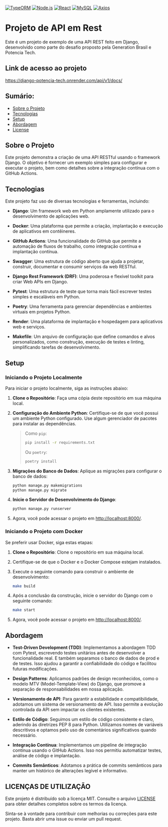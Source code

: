[![TypeORM](https://img.shields.io/badge/TypeORM-^0.2.33-blue.svg)](https://typeorm.io/)
[![Node.js](https://img.shields.io/badge/Node.js-^14.17.0-green.svg)](https://nodejs.org/)
[![React](https://img.shields.io/badge/React-^17.0.2-blue.svg)](https://reactjs.org/)
[![MySQL](https://img.shields.io/badge/MySQL-^8.0.0-blue.svg)](https://www.mysql.com/)
[![Axios](https://img.shields.io/badge/Axios-^0.21.4-yellow.svg)](https://axios-http.com/)

# Projeto de API em Rest

Este é um projeto de exemplo de uma API REST feito em Django, desenvolvido como parte do desafio proposto pela Generation Brasil e Potencia Tech.

## Link de acesso ao projeto

https://django-potencia-tech.onrender.com/api/v1/docs/

## Sumário:

- [Sobre o Projeto](#sobre-o-projeto)
- [Tecnologias](#tecnologias)
- [Setup](#setup)
- [Abordagem](#abordagem)
- [License](#license)

## Sobre o Projeto

Este projeto demonstra a criação de uma API RESTful usando o framework Django. O objetivo é fornecer um exemplo simples para configurar e executar o projeto, bem como detalhes sobre a integração contínua com o GitHub Actions.

## Tecnologias

Este projeto faz uso de diversas tecnologias e ferramentas, incluindo:

- **Django**: Um framework web em Python amplamente utilizado para o desenvolvimento de aplicações web.

- **Docker**: Uma plataforma que permite a criação, implantação e execução de aplicativos em contêineres.

- **GitHub Actions**: Uma funcionalidade do GitHub que permite a automação de fluxos de trabalho, como integração contínua e implantação contínua.

- **Swagger**: Uma estrutura de código aberto que ajuda a projetar, construir, documentar e consumir serviços da web RESTful.

- **Django Rest Framework (DRF)**: Uma poderosa e flexível toolkit para criar Web APIs em Django.

- **Pytest**: Uma estrutura de teste que torna mais fácil escrever testes simples e escaláveis em Python.

- **Poetry**: Uma ferramenta para gerenciar dependências e ambientes virtuais em projetos Python.

- **Render**: Uma plataforma de implantação e hospedagem para aplicativos web e serviços.

- **Makefile**: Um arquivo de configuração que define comandos e alvos personalizados, como construção, execução de testes e linting, simplificando tarefas de desenvolvimento.

## Setup

### Iniciando o Projeto Localmente

Para iniciar o projeto localmente, siga as instruções abaixo:

1. **Clone o Repositório**: Faça uma cópia deste repositório em sua máquina local.

2. **Configuração do Ambiente Python**: Certifique-se de que você possui um ambiente Python configurado. Use algum gerenciador de pacotes para instalar as dependências.

   > Como `pip`:
   >
   > ```bash
   > pip install -r requirements.txt
   > ```
   >
   > Ou `poetry`:
   >
   > ```bash
   > poetry install
   > ```

3. **Migrações do Banco de Dados**: Aplique as migrações para configurar o banco de dados:

   ```bash
   python manage.py makemigrations
   python manage.py migrate
   ```

4. **Inicie o Servidor de Desenvolvimento do Django**:

   ```bash
   python manage.py runserver
   ```

5. Agora, você pode acessar o projeto em [http://localhost:8000/](http://localhost:8000/).

### Iniciando o Projeto com Docker

Se preferir usar Docker, siga estas etapas:

1. **Clone o Repositório**: Clone o repositório em sua máquina local.

2. Certifique-se de que o Docker e o Docker Compose estejam instalados.

3. Execute o seguinte comando para construir o ambiente de desenvolvimento:

   ```bash
   make build
   ```

4. Após a conclusão da construção, inicie o servidor do Django com o seguinte comando:

   ```bash
   make start
   ```

5. Agora, você pode acessar o projeto em [http://localhost:8000/](http://localhost:8000/).

## Abordagem

- **Test-Driven Development (TDD)**: Implementamos a abordagem TDD com Pytest, escrevendo testes unitários antes de desenvolver a funcionalidade real. E também separamos o banco de dados de prod e de testes. Isso ajudou a garantir a confiabilidade do código e facilitou futuras modificações. 

- **Design Patterns**: Aplicamos padrões de design reconhecidos, como o modelo MTV (Model-Template-View) do Django, que promove a separação de responsabilidades em nossa aplicação.

- **Versionamento de API**: Para garantir a estabilidade e compatibilidade, adotamos um sistema de versionamento de API. Isso permite a evolução controlada da API sem impactar os clientes existentes.

- **Estilo de Código**: Seguimos um estilo de código consistente e claro, aderindo às diretrizes PEP 8 para Python. Utilizamos nomes de variáveis descritivos e optamos pelo uso de comentários significativos quando necessário.

- **Integração Contínua**: Implementamos um pipeline de integração contínua usando o GitHub Actions. Isso nos permitiu automatizar testes, análise de código e implantação.

- **Commits Semânticos**: Adotamos a prática de commits semânticos para manter um histórico de alterações legível e informativo.

## LICENÇAS DE UTILIZAÇÃO

Este projeto é distribuído sob a licença MIT. Consulte o arquivo [LICENSE](LICENSE) para obter detalhes completos sobre os termos da licença.

Sinta-se à vontade para contribuir com melhorias ou correções para este projeto. Basta abrir uma issue ou enviar um pull request.
